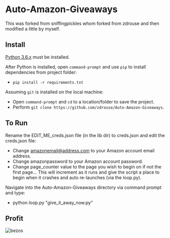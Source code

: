 # Auto-Amazon-Giveaways

This was forked from sniffingpickles whom forked from zdrouse and then modified a little by myself.

## Install
[Python 3.6.x](https://www.python.org/downloads/) must be installed.

After Python is installed, open `command-prompt` and use `pip` to install dependencies from project folder:

 - `pip install -r requirements.txt`

Assuming `git` is installed on the local machine:

 - Open `command-prompt` and `cd` to a location/folder to save the project.
 - Perform `git clone https://github.com/zdrouse/Auto-Amazon-Giveaways`.

## To Run
Rename the EDIT_ME_creds.json file (in the lib dir) to creds.json and edit the creds.json file:

- Change amazonemail@address.com to your Amazon account email address.
- Change amazonpassword to your Amazon account password.
- Change page_counter value to the page you wish to begin on if not the first page... This will increment as it runs and give the script a place to begin when it crashes and auto re-launches (via the loop.py).

Navigate into the Auto-Amazon-Giveaways directory via command prompt and type:

- python loop.py "give_it_away_now.py"

## Profit
![bezos](http://i.imgur.com/L8yRHGN.jpg)
